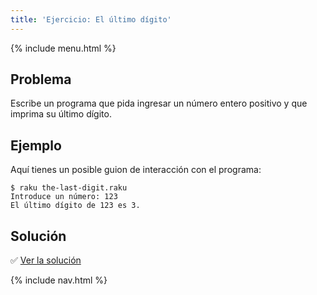 ```yaml
---
title: 'Ejercicio: El último dígito'
---
```


{% include menu.html %}

## Problema

Escribe un programa que pida ingresar un número entero positivo y que imprima su último dígito.

## Ejemplo

Aquí tienes un posible guion de interacción con el programa:

```console
$ raku the-last-digit.raku
Introduce un número: 123
El último dígito de 123 es 3.
```

## Solución

✅ [Ver la solución](solution)

{% include nav.html %}